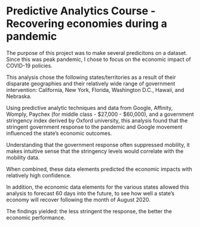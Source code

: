 # Predictive Analytics Course - Recovering economies during a pandemic

The purpose of this project was to make several predicitons on a dataset. Since this was peak pandemic, I chose to focus on the economic impact of COVID-19 policies. 

This analysis chose the following states/territories as a result of their disparate geographies and their relatively wide range of government intervention: California, New York, Florida, Washington D.C., Hawaii, and Nebraska. 

Using predictive analytic techniques and data from Google, Affinity, Womply, Paychex (for middle class - $27,000 - $60,000), and a government stringency index derived by Oxford university, this analysis found that the stringent government response to the pandemic and Google movement influenced the state’s economic outcomes.

Understanding that the government response often suppressed mobility, it makes intuitive sense that the stringency levels would correlate with the mobility data.

When combined, these data elements predicted the economic impacts with relatively high confidence. 

In addition, the economic data elements for the various states allowed this analysis to forecast 60 days into the future, to see how well a state’s economy will recover following the month of August 2020. 

The findings yielded: the less stringent the response, the better the economic performance. 
